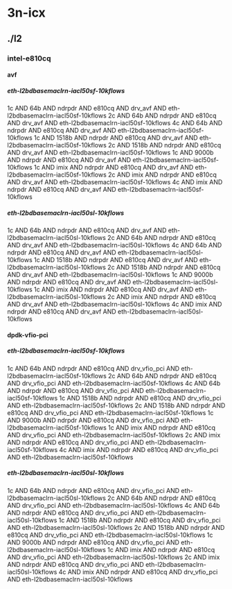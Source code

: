 # 3n-icx
## ./l2
### intel-e810cq
#### avf
##### eth-l2bdbasemaclrn-iacl50sf-10kflows
1c AND 64b AND ndrpdr AND e810cq AND drv_avf AND eth-l2bdbasemaclrn-iacl50sf-10kflows
2c AND 64b AND ndrpdr AND e810cq AND drv_avf AND eth-l2bdbasemaclrn-iacl50sf-10kflows
4c AND 64b AND ndrpdr AND e810cq AND drv_avf AND eth-l2bdbasemaclrn-iacl50sf-10kflows
1c AND 1518b AND ndrpdr AND e810cq AND drv_avf AND eth-l2bdbasemaclrn-iacl50sf-10kflows
2c AND 1518b AND ndrpdr AND e810cq AND drv_avf AND eth-l2bdbasemaclrn-iacl50sf-10kflows
1c AND 9000b AND ndrpdr AND e810cq AND drv_avf AND eth-l2bdbasemaclrn-iacl50sf-10kflows
1c AND imix AND ndrpdr AND e810cq AND drv_avf AND eth-l2bdbasemaclrn-iacl50sf-10kflows
2c AND imix AND ndrpdr AND e810cq AND drv_avf AND eth-l2bdbasemaclrn-iacl50sf-10kflows
4c AND imix AND ndrpdr AND e810cq AND drv_avf AND eth-l2bdbasemaclrn-iacl50sf-10kflows
##### eth-l2bdbasemaclrn-iacl50sl-10kflows
1c AND 64b AND ndrpdr AND e810cq AND drv_avf AND eth-l2bdbasemaclrn-iacl50sl-10kflows
2c AND 64b AND ndrpdr AND e810cq AND drv_avf AND eth-l2bdbasemaclrn-iacl50sl-10kflows
4c AND 64b AND ndrpdr AND e810cq AND drv_avf AND eth-l2bdbasemaclrn-iacl50sl-10kflows
1c AND 1518b AND ndrpdr AND e810cq AND drv_avf AND eth-l2bdbasemaclrn-iacl50sl-10kflows
2c AND 1518b AND ndrpdr AND e810cq AND drv_avf AND eth-l2bdbasemaclrn-iacl50sl-10kflows
1c AND 9000b AND ndrpdr AND e810cq AND drv_avf AND eth-l2bdbasemaclrn-iacl50sl-10kflows
1c AND imix AND ndrpdr AND e810cq AND drv_avf AND eth-l2bdbasemaclrn-iacl50sl-10kflows
2c AND imix AND ndrpdr AND e810cq AND drv_avf AND eth-l2bdbasemaclrn-iacl50sl-10kflows
4c AND imix AND ndrpdr AND e810cq AND drv_avf AND eth-l2bdbasemaclrn-iacl50sl-10kflows
#### dpdk-vfio-pci
##### eth-l2bdbasemaclrn-iacl50sf-10kflows
1c AND 64b AND ndrpdr AND e810cq AND drv_vfio_pci AND eth-l2bdbasemaclrn-iacl50sf-10kflows
2c AND 64b AND ndrpdr AND e810cq AND drv_vfio_pci AND eth-l2bdbasemaclrn-iacl50sf-10kflows
4c AND 64b AND ndrpdr AND e810cq AND drv_vfio_pci AND eth-l2bdbasemaclrn-iacl50sf-10kflows
1c AND 1518b AND ndrpdr AND e810cq AND drv_vfio_pci AND eth-l2bdbasemaclrn-iacl50sf-10kflows
2c AND 1518b AND ndrpdr AND e810cq AND drv_vfio_pci AND eth-l2bdbasemaclrn-iacl50sf-10kflows
1c AND 9000b AND ndrpdr AND e810cq AND drv_vfio_pci AND eth-l2bdbasemaclrn-iacl50sf-10kflows
1c AND imix AND ndrpdr AND e810cq AND drv_vfio_pci AND eth-l2bdbasemaclrn-iacl50sf-10kflows
2c AND imix AND ndrpdr AND e810cq AND drv_vfio_pci AND eth-l2bdbasemaclrn-iacl50sf-10kflows
4c AND imix AND ndrpdr AND e810cq AND drv_vfio_pci AND eth-l2bdbasemaclrn-iacl50sf-10kflows
##### eth-l2bdbasemaclrn-iacl50sl-10kflows
1c AND 64b AND ndrpdr AND e810cq AND drv_vfio_pci AND eth-l2bdbasemaclrn-iacl50sl-10kflows
2c AND 64b AND ndrpdr AND e810cq AND drv_vfio_pci AND eth-l2bdbasemaclrn-iacl50sl-10kflows
4c AND 64b AND ndrpdr AND e810cq AND drv_vfio_pci AND eth-l2bdbasemaclrn-iacl50sl-10kflows
1c AND 1518b AND ndrpdr AND e810cq AND drv_vfio_pci AND eth-l2bdbasemaclrn-iacl50sl-10kflows
2c AND 1518b AND ndrpdr AND e810cq AND drv_vfio_pci AND eth-l2bdbasemaclrn-iacl50sl-10kflows
1c AND 9000b AND ndrpdr AND e810cq AND drv_vfio_pci AND eth-l2bdbasemaclrn-iacl50sl-10kflows
1c AND imix AND ndrpdr AND e810cq AND drv_vfio_pci AND eth-l2bdbasemaclrn-iacl50sl-10kflows
2c AND imix AND ndrpdr AND e810cq AND drv_vfio_pci AND eth-l2bdbasemaclrn-iacl50sl-10kflows
4c AND imix AND ndrpdr AND e810cq AND drv_vfio_pci AND eth-l2bdbasemaclrn-iacl50sl-10kflows
